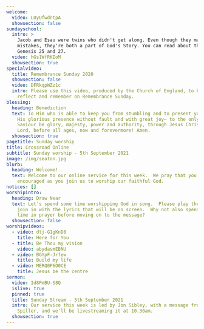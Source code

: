 ```yaml
---
welcome:
  video: LOyUfwdntpA
  showsection: false
sundayschool:
  intro: >
    Jacob and Esau were twins who didn't get along. Even though they made
    mistakes, they're both a part of God's Story. You can read about them in
    Genesis 25 and 27.
  video: hGs1WfRKIoM
  showsection: true
specialvideo:
  title: Remembrance Sunday 2020
  showsection: false
  video: DFRkqpWZz1c
  intro: Please use this video, produced by the Church of England, to help you
    reflect and remember on Remembrance Sunday.
blessing:
  heading: Benediction
  text: To Him who is able to keep you from stumbling and to present you before
    His glorious presence without fault and with great joy— to the only God our
    Saviour be glory, majesty, power and authority, through Jesus Christ our
    Lord, before all ages, now and forevermore! Amen.
  showsection: true
pagetitle: Sunday worship
title: Crossroad Online
subtitle: Sunday worship - 5th September 2021
image: /img/seaton.jpg
blurb:
  heading: Welcome!
  text: Welcome to our online service for this week.  We pray that you'll be
    encouraged as you join us to worship our faithful God.
notices: []
worshipintro:
  heading: Draw Near
  text: Let's spend some time worshipping God in song.  Please play the videos and
    join in with the lyrics that will be on screen.  Why not also spend some
    time in prayer before moving on to the message?
  showsection: false
worshipvideos:
  - video: dtj-G1gKnD8
    title: Here for You
  - title: Be Thou my vision
    video: abydasmEBNU
  - video: BGYpF-Jrfew
    title: Build my life
  - video: MERQ0P6O0CE
    title: Jesus be the centre
sermon:
  video: Id8PmBU-S8Q
  islive: true
  pinned: true
  title: Sunday Stream - 5th September 2021
  intro: Our service this week is led by Jon Sibley, with a message from Robert
    Spiller, and we'll be livestreaming it at 10.30am.
  showsection: true
---
```

